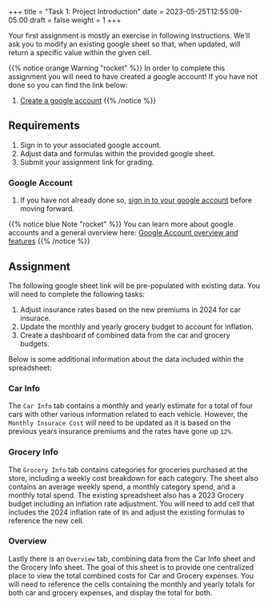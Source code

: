 +++
title = "Task 1: Project Introduction"
date = 2023-05-25T12:55:09-05:00
draft = false
weight = 1
+++

Your first assignment is mostly an exercise in following instructions. We'll ask you to modify an existing google sheet so that, when updated, will return a specific value within the given cell.

{{% notice orange Warning "rocket" %}}
In order to complete this assignment you will need to have created a google account! If you have not done so you can find the link below:

1. [Create a google account](https://support.google.com/accounts/answer/27441?hl=en)
{{% /notice %}}

## Requirements
1. Sign in to your associated google account.
1. Adjust data and formulas within the provided google sheet.
1. Submit your assignment link for grading.

### Google Account
1. If you have not already done so, [sign in to your google account](https://support.google.com/accounts/answer/27441?hl=en) before moving forward.

{{% notice blue Note "rocket" %}}
You can learn more about google accounts and a general overview here: [Google Account overview and features](https://account.google.com/)
{{% /notice %}}

## Assignment

The following google sheet link will be pre-populated with existing data. You will need to complete the following tasks:
1. Adjust insurance rates based on the new premiums in 2024 for car insurace.
1. Update the monthly and yearly grocery budget to account for inflation.
1. Create a dashboard of combined data from the car and grocery budgets.

Below is some additional information about the data included within the spreadsheet:

### Car Info
The `Car Info` tab contains a monthly and yearly estimate for a total of four cars with other various information related to each vehicle. However, the `Monthly Insurace Cost` will need to be updated as it is based on the previous years insurance premiums and the rates have gone up `12%`.

### Grocery Info
The `Grocery Info` tab contains categories for groceries purchased at the store, including a weekly cost breakdown for each category. The sheet also contains an average weekly spend, a monthly category spend, and a monthly total spend. The existing spreadsheet also has a 2023 Grocery budget including an inflation rate adjustment. You will need to add cell that includes the 2024 inflation rate of `8%` and adjust the existing formulas to reference the new cell.

### Overview
Lastly there is an `Overview` tab, combining data from the Car Info sheet and the Grocery Info sheet. The goal of this sheet is to provide one centralized place to view the total combined costs for Car and Grocery expenses. You will need to reference the cells containing the monthly and yearly totals for both car and grocery expenses, and display the total for both.
